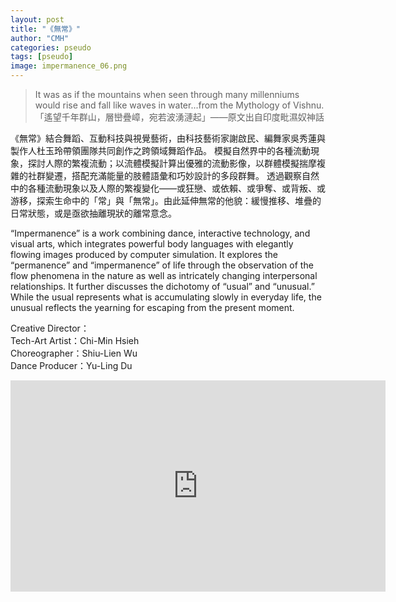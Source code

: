 ```yaml
---
layout: post
title: "《無常》"
author: "CMH"
categories: pseudo
tags: [pseudo]
image: impermanence_06.png
---
```


> It was as if the mountains when seen through many millenniums would rise and fall like waves in water...from the Mythology of Vishnu.
>「遙望千年群山，層巒疊嶂，宛若波湧漣起」——原文出自印度毗濕奴神話

《無常》結合舞蹈、互動科技與視覺藝術，由科技藝術家謝啟民、編舞家吳秀蓮與製作人杜玉玲帶領團隊共同創作之跨領域舞蹈作品。
模擬自然界中的各種流動現象，探討人際的繁複流動；以流體模擬計算出優雅的流動影像，以群體模擬揣摩複雜的社群變遷，搭配充滿能量的肢體語彙和巧妙設計的多段群舞。
透過觀察自然中的各種流動現象以及人際的繁複變化——或狂戀、或依賴、或爭奪、或背叛、或游移，探索生命中的「常」與「無常」。由此延伸無常的他貌：緩慢推移、堆疊的日常狀態，或是亟欲抽離現狀的離常意念。

“Impermanence”  is  a  work  combining  dance,  interactive  technology,  and  visual  arts,  which  integrates   powerful  body  languages  with  elegantly  flowing  images  produced  by  computer  simulation.  It  explores  the   “permanence”  and  “impermanence”  of  life  through  the  observation  of  the  flow  phenomena  in  the  nature   as  well  as  intricately  changing  interpersonal  relationships.  It  further  discusses  the  dichotomy  of  “usual”   and  “unusual.”  While  the  usual  represents  what  is  accumulating  slowly  in  everyday  life,  the  unusual   reflects  the  yearning  for  escaping  from  the  present  moment.

Creative Director：  
Tech-Art Artist：Chi-Min Hsieh  
Choreographer：Shiu-Lien Wu  
Dance Producer：Yu-Ling Du  

<!-- Modified from https://github.com/nathancy/jekyll-embed-video -->
<div class="iframe-container">
    <iframe
        width="600" height="338"
        src="https://www.youtube.com/embed/Hk2hW2dM8do"
        frameborder="0"
        allow="accelerometer; autoplay; encrypted-media; gyroscope; picture-in-picture"
        allowfullscreen>
    </iframe>
</div>
